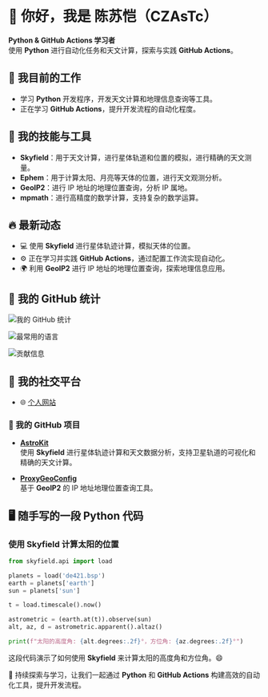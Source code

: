 # 👋 你好，我是 陈苏恺（CZAsTc）

**Python & GitHub Actions 学习者**  
使用 **Python** 进行自动化任务和天文计算，探索与实践 **GitHub Actions**。

## 🚀 我目前的工作

- 学习 **Python** 开发程序，开发天文计算和地理信息查询等工具。
- 正在学习 **GitHub Actions**，提升开发流程的自动化程度。

## 🔧 我的技能与工具

- **Skyfield**：用于天文计算，进行星体轨道和位置的模拟，进行精确的天文测量。
- **Ephem**：用于计算太阳、月亮等天体的位置，进行天文观测分析。
- **GeoIP2**：进行 IP 地址的地理位置查询，分析 IP 属地。
- **mpmath**：进行高精度的数学计算，支持复杂的数学运算。

## 🔥 最新动态

- 💻 使用 **Skyfield** 进行星体轨迹计算，模拟天体的位置。
- ⚙️ 正在学习并实践 **GitHub Actions**，通过配置工作流实现自动化。
- 🌍 利用 **GeoIP2** 进行 IP 地址的地理位置查询，探索地理信息应用。

## 🧠 我的 GitHub 统计

![我的 GitHub 统计](https://github-readme-stats.vercel.app/api?username=czastc&show_icons=true&locale=cn)

![最常用的语言](https://github-readme-stats.vercel.app/api/top-langs?username=czastc&show_icons=true&locale=cn&layout=compact)

![贡献信息](https://github-readme-streak-stats.herokuapp.com/?user=czastc&locale=zh-Hans)

## 🔗 我的社交平台

- 🌐 [个人网站](https://czastc.pages.dev)

### 🏁 我的 GitHub 项目

- **[AstroKit](https://github.com/CZAsTc/AstroKit)**  
  使用 **Skyfield** 进行星体轨迹计算和天文数据分析，支持卫星轨道的可视化和精确的天文计算。

- **[ProxyGeoConfig](https://github.com/CZAsTc/ProxyGeoConfig)**  
  基于 **GeoIP2** 的 IP 地址地理位置查询工具。

## 🖥️ 随手写的一段 Python 代码

### 使用 Skyfield 计算太阳的位置

```python
from skyfield.api import load

planets = load('de421.bsp')
earth = planets['earth']
sun = planets['sun']

t = load.timescale().now()

astrometric = (earth.at(t)).observe(sun)
alt, az, d = astrometric.apparent().altaz()

print(f"太阳的高度角: {alt.degrees:.2f}°，方位角: {az.degrees:.2f}°")
```

这段代码演示了如何使用 **Skyfield** 来计算太阳的高度角和方位角。😄

🚀 持续探索与学习，让我们一起通过 **Python** 和 **GitHub Actions** 构建高效的自动化工具，提升开发流程。
